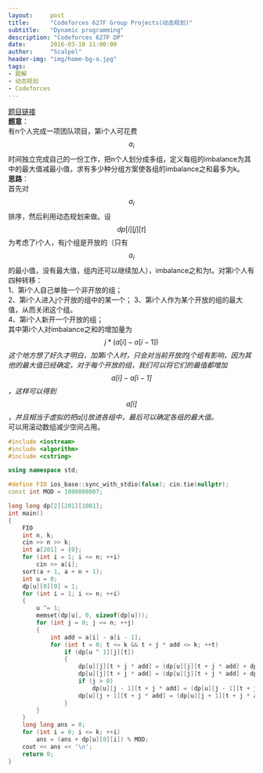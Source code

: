 ```yaml
---
layout:     post
title:      "Codeforces 627F Group Projects(动态规划)"
subtitle:   "Dynamic programming"
description: "Codeforces 627F DP"
date:       2016-03-10 11:00:00
author:     "Scalpel"
header-img: "img/home-bg-o.jpg"
tags:
- 题解
- 动态规划
- Codeforces
---
```

[题目链接](http://codeforces.com/problemset/problem/626/F)  
**题意**：  
有n个人完成一项团队项目，第i个人可花费$$a_i$$时间独立完成自己的一份工作，把n个人划分成多组，定义每组的imbalance为其中的最大值减最小值，求有多少种分组方案使各组的imbalance之和最多为k。   
**思路**：  
首先对$$a_i$$排序，然后利用动态规划来做。设$$dp[i][j][t]$$为考虑了i个人，有j个组是开放的（只有$$a_i$$的最小值，没有最大值，组内还可以继续加人），imbalance之和为t。对第i个人有四种转移：  
1、第i个人自己单独一个非开放的组；   
2、第i个人进入j个开放的组中的某一个； 
3、第i个人作为某个开放的组的最大值，从而关闭这个组。     
4、第i个人新开一个开放的组；  
其中第i个人对imbalance之和的增加量为$$j*(a[i]-a[i-1])$$ *这个地方想了好久才明白，加第i个人时，只会对当前开放的j个组有影响，因为其他的最大值已经确定，对于每个开放的组，我们可以将它们的最值都增加$$a[i]-a[i-1]$$，这样可以得到$$a[i]$$，并且相当于虚拟的把a[i]放进各组中，最后可以确定各组的最大值。*  
可以用滚动数组减少空间占用。  

~~~cpp
#include <iostream>
#include <algorithm>
#include <cstring>

using namespace std;

#define FIO ios_base::sync_with_stdio(false); cin.tie(nullptr);
const int MOD = 1000000007;

long long dp[2][201][1001];
int main() 
{
    FIO
    int n, k;
    cin >> n >> k;
    int a[201] = {0};
    for (int i = 1; i <= n; ++i) 
        cin >> a[i];
    sort(a + 1, a + n + 1);
    int u = 0;
    dp[u][0][0] = 1;
    for (int i = 1; i <= n; ++i) 
    {
        u ^= 1;
        memset(dp[u], 0, sizeof(dp[u]));
        for (int j = 0; j <= n; ++j) 
        {
            int add = a[i] - a[i - 1];
            for (int t = 0; t <= k && t + j * add <= k; ++t) 
                if (dp[u ^ 1][j][t]) 
                {
                    dp[u][j][t + j * add] = (dp[u][j][t + j * add] + dp[u ^ 1][j][t]) % MOD; 
                    dp[u][j][t + j * add] = (dp[u][j][t + j * add] + dp[u ^ 1][j][t] * j % MOD) % MOD; 
                    if (j > 0) 
                        dp[u][j - 1][t + j * add] = (dp[u][j - 1][t + j * add] + dp[u ^ 1][j][t] * j % MOD) % MOD; 
                    dp[u][j + 1][t + j * add] = (dp[u][j + 1][t + j * add] + dp[u ^ 1][j][t]) % MOD; 
                }
        }
    }
    long long ans = 0;
    for (int i = 0; i <= k; ++i) 
        ans = (ans + dp[u][0][i]) % MOD;
    cout << ans << '\n';
    return 0;
}
~~~
